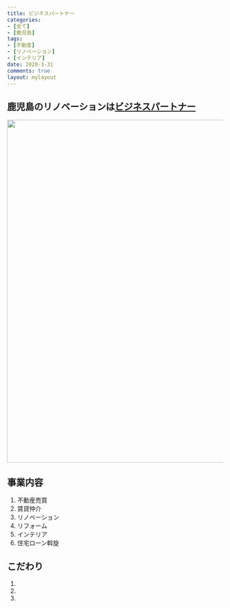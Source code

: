 ```yaml
---
title: ビジネスパートナー
categories:
- [全て]
- [鹿児島]
tags:
- [不動産]
- [リノベーション]
- [インテリア]
date: 2020-3-31
comments: true
layout: mylayout
---
```

## 鹿児島のリノベーションは[ビジネスパートナー](http://inpact.ne.jp/business-partner/)

<img class= "top_image" width="800"  src="/img/sakura.jpg"> 

## 事業内容
1. 不動産売買
2. 賃貸仲介
3. リノベーション
4. リフォーム
5. インテリア
6. 住宅ローン斡旋


## こだわり
1. 
2. 
3. 
